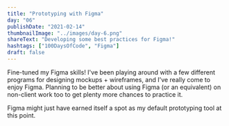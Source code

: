 ```yaml
---
title: "Prototyping with Figma"
day: "06"
publishDate: "2021-02-14"
thumbnailImage: "../images/day-6.png"
shareText: "Developing some best practices for Figma!"
hashtags: ["100DaysOfCode", "Figma"]
draft: false
---
```


Fine-tuned my Figma skills! I've been playing around with a few different programs for designing mockups + wireframes, and I've really come to enjoy Figma. Planning to be better about using Figma (or an equivalent) on non-client work too to get plenty more chances to practice it.

Figma might just have earned itself a spot as my default prototyping tool at this point.
